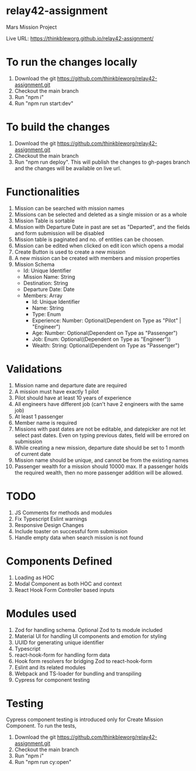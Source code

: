 # relay42-assignment

Mars Mission Project

Live URL: https://thinkbleworg.github.io/relay42-assignment/

# To run the changes locally

1. Download the git https://github.com/thinkbleworg/relay42-assignment.git
2. Checkout the main branch
3. Run "npm i"
4. Run "npm run start:dev"

# To build the changes

1. Download the git https://github.com/thinkbleworg/relay42-assignment.git
2. Checkout the main branch
3. Run "npm run deploy". This will publish the changes to gh-pages branch and the changes will be available on live url.

# Functionalities

1. Mission can be searched with mission names
2. Missions can be selected and deleted as a single mission or as a whole
3. Mission Table is sortable
4. Mission with Departure Date in past are set as "Departed", and the fields and form submission will be disabled
5. Mission table is paginated and no. of entities can be choosen.
6. Mission can be edited when clicked on edit icon which opens a modal
7. Create Button is used to create a new mission
8. A new mission can be created with members and mission properties
9. Mission Schema
    - Id: Unique Identifier
    - Mission Name: String
    - Destination: String
    - Departure Date: Date
    - Members: Array
        - Id: Unique Identifier
        - Name: String
        - Type: Enum
        - Experience: Number: Optional(Dependent on Type as "Pilot" | "Engineer")
        - Age: Number: Optional(Dependent on Type as "Passenger")
        - Job: Enum: Optional((Dependent on Type as "Engineer"))
        - Wealth: String: Optional(Dependent on Type as "Passenger")

# Validations

1. Mission name and departure date are required
2. A mission must have exactly 1 pilot
3. Pilot should have at least 10 years of experience
4. All engineers have different job (can't have 2 engineers with the same job)
5. At least 1 passenger
6. Member name is required
7. Missions with past dates are not be editable, and datepicker are not let select past dates. Even on typing previous dates, field will be errored on submission
8. While creating a new mission, departure date should be set to 1 month of current date
9. Mission name should be unique, and cannot be from the existing names
10. Passenger wealth for a mission should 10000 max. If a passenger holds the required wealth, then no more passenger addition will be allowed.

# TODO

1. JS Comments for methods and modules
2. Fix Typescript Eslint warnings
3. Responsive Design Changes
4. Include toaster on successful form submission
5. Handle empty data when search mission is not found

# Components Defined

1. Loading as HOC
2. Modal Component as both HOC and context
3. React Hook Form Controller based inputs

# Modules used

1. Zod for handling schema. Optional Zod to ts module included
2. Material UI for handling UI components and emotion for styling
3. UUID for generating unique identifier
4. Typescript
5. react-hook-form for handling form data
6. Hook form resolvers for bridging Zod to react-hook-form
7. Eslint and its related modules
8. Webpack and TS-loader for bundling and transpiling
9. Cypress for component testing

# Testing

Cypress component testing is introduced only for Create Mission Component. To run the tests,

1. Download the git https://github.com/thinkbleworg/relay42-assignment.git
2. Checkout the main branch
3. Run "npm i"
4. Run "npm run cy:open"
